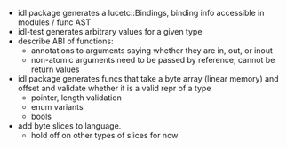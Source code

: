 * idl package generates a lucetc::Bindings, binding info accessible in modules / func AST
* idl-test generates arbitrary values for a given type
* describe ABI of functions:
    * annotations to arguments saying whether they are in, out, or inout
    * non-atomic arguments need to be passed by reference, cannot be return values
* idl package generates funcs that take a byte array (linear memory) and offset
  and validate whether it is a valid repr of a type
    * pointer, length validation
    * enum variants
    * bools
* add byte slices to language.
    * hold off on other types of slices for now
